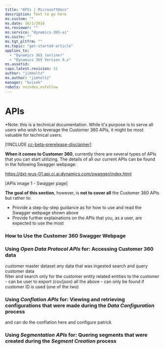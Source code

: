 ```yaml
---
title: "APIs | MicrosoftDocs"
description: Text to go here
ms.custom: ""
ms.date: 10/1/2018
ms.reviewer: ""
ms.service: "dynamics-365-ai"
ms.suite: ""
ms.tgt_pltfrm: ""
ms.topic: "get-started-article"
applies_to: 
  - "Dynamics 365 (online)"
  - "Dynamics 365 Version 9.x"
ms.assetid: 
caps.latest.revision: 31
author: "jimholtz"
ms.author: "jimholtz"
manager: "kvivek"
robots: noindex,nofollow
---
```

# APIs
*Note: this is a technical documentation. While it's purpose is to serve all users who wish to leverage the Customer 360 APIs, it might be most valuable for technical users.

[!INCLUDE [cc-beta-prerelease-disclaimer](../includes/cc-beta-prerelease-disclaimer.md)]

**When it comes to Customer 360**, currently there are several types of APIs that you can start utilizing. The details of all our current APIs can be found in the following Swagger webpage:

https://dxt-wus-01.api.ci.ai.dynamics.com/swagger/index.html

[APIs image 1 - Swagger page]

**The goal of this section**, however, is **not to cover all** the Customer 360 APIs but rather to:
- Provide a step-by-step guidance as for how to use and read the Swagger webpage shown above
- Provide further explainations on the APIs that you, as a user, are expected to use the most

### How to Use the Customer 360 Swagger Webpage



### Using *Open Data Protocol APIs* for: Accessing Customer 360 data
customer master dataset
any data that was ingested
search and query customer data  
filter and search only for the customer entity
related entities to the customer - can be user to export (csv/json) all the above - can only be found if customer ID is used (one of the two)

### Using *Conflation APIs* for: Viewing and retrieving configurations that were made during the *Data Configuration* process 
and can do the conflation here
and configure 
patrick

### Using *Segmentation APIs* for: Quering segments that were created during the *Segment Creation* process

